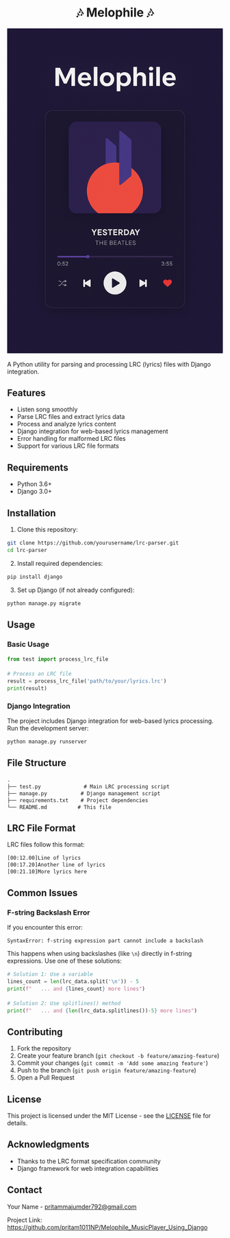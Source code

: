  <h1 align="center"> 🎶 Melophile 🎶 </br> 
</h1>

 ![Image Alt](https://github.com/pritam1011NP/Melophile_MusicPlayer_Using_Django/blob/9d12fe552aba5bb20b8668ce10b79b9ae7287b9d/Samples/fornt.png)

A Python utility for parsing and processing LRC (lyrics) files with Django integration.

## Features
- Listen song smoothly 
- Parse LRC files and extract lyrics data
- Process and analyze lyrics content
- Django integration for web-based lyrics management
- Error handling for malformed LRC files
- Support for various LRC file formats

## Requirements

- Python 3.6+
- Django 3.0+

## Installation

1. Clone this repository:
```bash
git clone https://github.com/yourusername/lrc-parser.git
cd lrc-parser
```

2. Install required dependencies:
```bash
pip install django
```

3. Set up Django (if not already configured):
```bash
python manage.py migrate
```

## Usage

### Basic Usage

```python
from test import process_lrc_file

# Process an LRC file
result = process_lrc_file('path/to/your/lyrics.lrc')
print(result)
```

### Django Integration

The project includes Django integration for web-based lyrics processing. Run the development server:

```bash
python manage.py runserver
```

## File Structure

```
.
├── test.py              # Main LRC processing script
├── manage.py           # Django management script
├── requirements.txt    # Project dependencies
└── README.md          # This file
```

## LRC File Format

LRC files follow this format:
```
[00:12.00]Line of lyrics
[00:17.20]Another line of lyrics
[00:21.10]More lyrics here
```

## Common Issues

### F-string Backslash Error

If you encounter this error:
```
SyntaxError: f-string expression part cannot include a backslash
```

This happens when using backslashes (like `\n`) directly in f-string expressions. Use one of these solutions:

```python
# Solution 1: Use a variable
lines_count = len(lrc_data.split('\n')) - 5
print(f"   ... and {lines_count} more lines")

# Solution 2: Use splitlines() method
print(f"   ... and {len(lrc_data.splitlines())-5} more lines")
```

## Contributing

1. Fork the repository
2. Create your feature branch (`git checkout -b feature/amazing-feature`)
3. Commit your changes (`git commit -m 'Add some amazing feature'`)
4. Push to the branch (`git push origin feature/amazing-feature`)
5. Open a Pull Request

## License

This project is licensed under the MIT License - see the [LICENSE](LICENSE) file for details.

## Acknowledgments

- Thanks to the LRC format specification community
- Django framework for web integration capabilities

## Contact

Your Name - pritammajumder792@gmail.com

Project Link: https://github.com/pritam1011NP/Melophile_MusicPlayer_Using_Django


